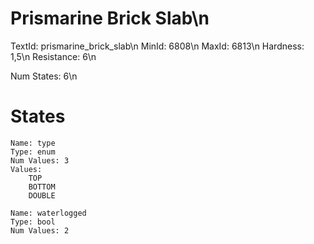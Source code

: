 # Prismarine Brick Slab\n
TextId: prismarine_brick_slab\n
MinId: 6808\n
MaxId: 6813\n
Hardness: 1,5\n
Resistance: 6\n

Num States: 6\n
# States
```
Name: type
Type: enum
Num Values: 3
Values:
    TOP
    BOTTOM
    DOUBLE

Name: waterlogged
Type: bool
Num Values: 2
```